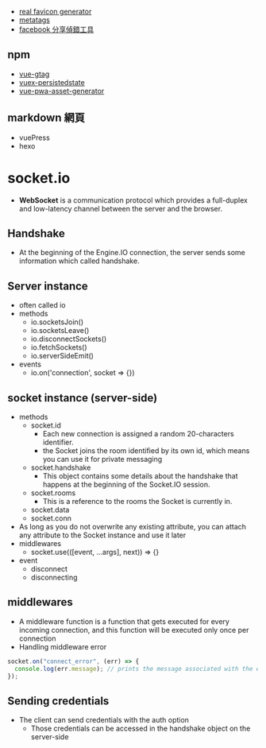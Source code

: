- [real favicon generator](https://realfavicongenerator.net/)
- [metatags](https://metatags.io/)
- [facebook 分享偵錯工具](https://developers.facebook.com/tools/debug/?locale=zh_TW)

## npm
- [vue-gtag](https://www.npmjs.com/package/vue-gtag)
- [vuex-persistedstate](https://www.npmjs.com/package/vuex-persistedstate)
- [vue-pwa-asset-generator](https://www.npmjs.com/package/vue-pwa-asset-generator)

## markdown 網頁
- vuePress
- hexo

# socket.io

- **WebSocket** is a communication protocol which provides a full-duplex and low-latency channel between the server and the browser.

## Handshake
- At the beginning of the Engine.IO connection, the server sends some information which called handshake.

## Server instance
- often called io
- methods
  - io.socketsJoin()
  - io.socketsLeave()
  - io.disconnectSockets()
  - io.fetchSockets()
  - io.serverSideEmit()
- events
  - io.on('connection', socket => {})

## socket instance (server-side)
- methods
  - socket.id
    - Each new connection is assigned a random 20-characters identifier.
    - the Socket joins the room identified by its own id, which means you can use it for private messaging
  - socket.handshake
    - This object contains some details about the handshake that happens at the beginning of the Socket.IO session.
  - socket.rooms
    - This is a reference to the rooms the Socket is currently in.
  - socket.data
  - socket.conn
- As long as you do not overwrite any existing attribute, you can attach any attribute to the Socket instance and use it later
- middlewares
  - socket.use(([event, ...args], next)) => {}
- event
  - disconnect
  - disconnecting

## middlewares
- A middleware function is a function that gets executed for every incoming connection, and this function will be executed only once per connection
- Handling middleware error
```javascript
socket.on("connect_error", (err) => {
  console.log(err.message); // prints the message associated with the error
});
```

## Sending credentials
- The client can send credentials with the auth option
  - Those credentials can be accessed in the handshake object on the server-side
